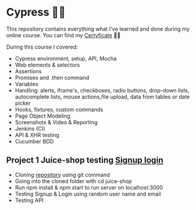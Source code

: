 # Cypress 👨‍💻
This repository contains everything what I've learned and done during my online course.
You can find my [Certyficate](https://www.udemy.com/certificate/UC-44f830a2-eafa-4bb9-8588-ba3d79653823/) 👨‍🎓 

During this course I covered:
* Cypress environment, setup, API, Mocha
* Web elements & selectors
* Assertions
* Promises and .then command
* Variables
* Handling: alerts, iframe's, checkboxes, radio buttons, drop-down lists, autocomplete lists, mouse actions,file upload, data from tables or date picker
* Hooks, fixtures, custom commands 
* Page Object Modeling
* Screenshots & Video & Reporting 
* Jenkins (CI)
* API & XHR testing 
* Cucumber BDD

## Project 1 Juice-shop testing [Signup login](https://github.com/Nieoczywiste-historie/Cypress/blob/main/signup_login.js)
* Cloning [repository](https://github.com/qauni/juice-shop) using git command 
* Going into the cloned folder with cd juice-shop
* Run npm install & npm start to run server on localhost:3000
* Testing Signup & Login using random user name and email
* Testing API 

